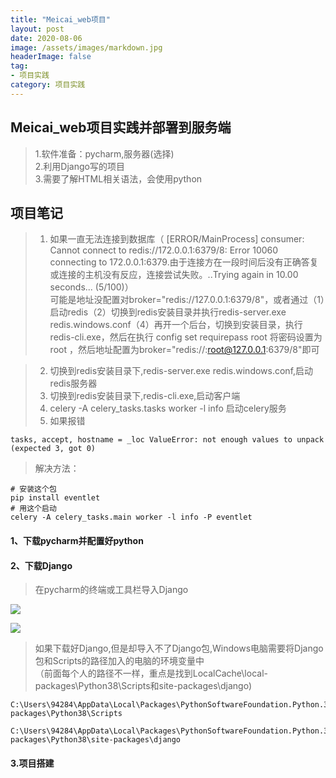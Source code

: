 ```yaml
---
title: "Meicai_web项目"
layout: post
date: 2020-08-06
image: /assets/images/markdown.jpg
headerImage: false
tag:
- 项目实践
category: 项目实践
---
```


## Meicai_web项目实践并部署到服务端

> 1.软件准备：pycharm,服务器(选择)  
> 2.利用Django写的项目  
> 3.需要了解HTML相关语法，会使用python

## 项目笔记

> 1. 如果一直无法连接到数据库（ [ERROR/MainProcess] consumer: Cannot connect to redis://172.0.0.1:6379/8: Error 10060 connecting to 172.0.0.1:6379.由于连接方在一段时间后没有正确答复或连接的主机没有反应，连接尝试失败。..Trying again in 10.00 seconds... (5/100)）  
可能是地址没配置对broker="redis://127.0.0.1:6379/8"，或者通过（1）启动redis（2）切换到redis安装目录并执行redis-server.exe redis.windows.conf（4）再开一个后台，切换到安装目录，执行redis-cli.exe，然后在执行 config set requirepass root 将密码设置为 root ，然后地址配置为broker="redis://:root@127.0.0.1:6379/8"即可

> 2. 切换到redis安装目录下,redis-server.exe redis.windows.conf,启动redis服务器  
> 3. 切换到redis安装目录下,redis-cli.exe,启动客户端  
> 4. celery -A celery_tasks.tasks worker -l info 启动celery服务   
> 5. 如果报错  

	tasks, accept, hostname = _loc ValueError: not enough values to unpack (expected 3, got 0) 

> 解决方法：  

	# 安装这个包
	pip install eventlet
	# 用这个启动
	celery -A celery_tasks.main worker -l info -P eventlet



#### 1、下载pycharm并配置好python
#### 2、下载Django
> 在pycharm的终端或工具栏导入Django  

![](https://raw.githubusercontent.com/zhuoyue2/zhuoyue2.github.io/master/assets/images/Meicai_web_Detail/Term_stail.png)

![](https://raw.githubusercontent.com/zhuoyue2/zhuoyue2.github.io/master/assets/images/Meicai_web_Detail/Find_tool.png) 

> 如果下载好Django,但是却导入不了Django包,Windows电脑需要将Django包和Scripts的路径加入的电脑的环境变量中  
	（前面每个人的路径不一样，重点是找到LocalCache\local-packages\Python38\Scripts和site-packages\django)

	C:\Users\94284\AppData\Local\Packages\PythonSoftwareFoundation.Python.3.8_qbz5n2kfra8p0\LocalCache\local-packages\Python38\Scripts  

	C:\Users\94284\AppData\Local\Packages\PythonSoftwareFoundation.Python.3.8_qbz5n2kfra8p0\LocalCache\local-packages\Python38\site-packages\django

#### 3.项目搭建

